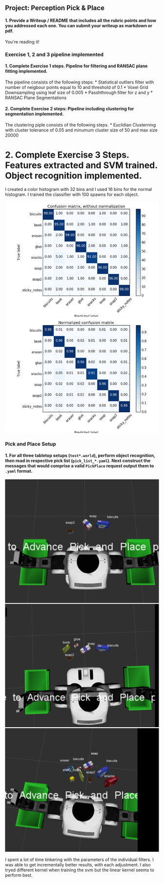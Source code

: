 ## Project: Perception Pick & Place
#### 1. Provide a Writeup / README that includes all the rubric points and how you addressed each one.  You can submit your writeup as markdown or pdf.  

You're reading it!

### Exercise 1, 2 and 3 pipeline implemented
#### 1. Complete Exercise 1 steps. Pipeline for filtering and RANSAC plane fitting implemented.
The pipeline consists of the following steps:
    * Statistical outliers filter with number of neigbour points equal to 10 and threshold of 0.1
    * Voxel Grid Downsampling using leaf size of 0.005
    * Passhthrough filter for z and y
    * RANSAC Plane Segmentations
    
#### 2. Complete Exercise 2 steps: Pipeline including clustering for segmentation implemented.  
The clustering piple consists of the following steps.
    * Euclidian Clusterning with cluster tolerance of 0.05 and minumum cluster size of 50 and max size 20000
   # 2. Complete Exercise 3 Steps.  Features extracted and SVM trained.  Object recognition implemented.
I created a color histogram with 32 bins and I used 16 bins for the normal histogram. I trained the classifier with 
100 spawns for each object.

![demo-1](https://github.com/miroslavln/RoboND-Perception-Project/blob/master/images/figure_1.png)
![demo-2](https://github.com/miroslavln/RoboND-Perception-Project/blob/master/images/figure_2.png)

### Pick and Place Setup

#### 1. For all three tabletop setups (`test*.world`), perform object recognition, then read in respective pick list (`pick_list_*.yaml`). Next construct the messages that would comprise a valid `PickPlace` request output them to `.yaml` format.


![test-1](https://github.com/miroslavln/RoboND-Perception-Project/blob/master/images/scene_1.png)
![test-2](https://github.com/miroslavln/RoboND-Perception-Project/blob/master/images/scene_2.png)
![test-3](https://github.com/miroslavln/RoboND-Perception-Project/blob/master/images/scene_3.png)

I spent a lot of time tinkering with the parameters of the individual filters. I was able to get incrementally better results,
with each adjustment. I also tryed different kernel when training the svm but the linear kernel seems to perform best.



